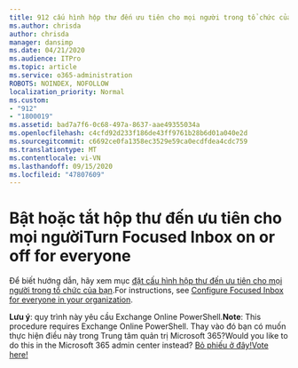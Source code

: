 ```yaml
---
title: 912 cấu hình hộp thư đến ưu tiên cho mọi người trong tổ chức của bạn
ms.author: chrisda
author: chrisda
manager: dansimp
ms.date: 04/21/2020
ms.audience: ITPro
ms.topic: article
ms.service: o365-administration
ROBOTS: NOINDEX, NOFOLLOW
localization_priority: Normal
ms.custom:
- "912"
- "1800019"
ms.assetid: bad7a7f6-0c68-497a-8637-aae49355034a
ms.openlocfilehash: c4cfd92d233f186de43ff9761b28b6d01a040e2d
ms.sourcegitcommit: c6692ce0fa1358ec3529e59ca0ecdfdea4cdc759
ms.translationtype: MT
ms.contentlocale: vi-VN
ms.lasthandoff: 09/15/2020
ms.locfileid: "47807609"
---
```

# <a name="turn-focused-inbox-on-or-off-for-everyone"></a><span data-ttu-id="49b62-102">Bật hoặc tắt hộp thư đến ưu tiên cho mọi người</span><span class="sxs-lookup"><span data-stu-id="49b62-102">Turn Focused Inbox on or off for everyone</span></span>

<span data-ttu-id="49b62-103">Để biết hướng dẫn, hãy xem mục [đặt cấu hình hộp thư đến ưu tiên cho mọi người trong tổ chức của bạn](https://docs.microsoft.com/microsoft-365/admin/setup/configure-focused-inbox).</span><span class="sxs-lookup"><span data-stu-id="49b62-103">For instructions, see [Configure Focused Inbox for everyone in your organization](https://docs.microsoft.com/microsoft-365/admin/setup/configure-focused-inbox).</span></span>

<span data-ttu-id="49b62-104">**Lưu ý**: quy trình này yêu cầu Exchange Online PowerShell.</span><span class="sxs-lookup"><span data-stu-id="49b62-104">**Note**: This procedure requires Exchange Online PowerShell.</span></span> <span data-ttu-id="49b62-105">Thay vào đó bạn có muốn thực hiện điều này trong Trung tâm quản trị Microsoft 365?</span><span class="sxs-lookup"><span data-stu-id="49b62-105">Would you like to do this in the Microsoft 365 admin center instead?</span></span> [<span data-ttu-id="49b62-106">Bỏ phiếu ở đây!</span><span class="sxs-lookup"><span data-stu-id="49b62-106">Vote here!</span></span>](https://go.microsoft.com/fwlink/p/?linkid=862489)
